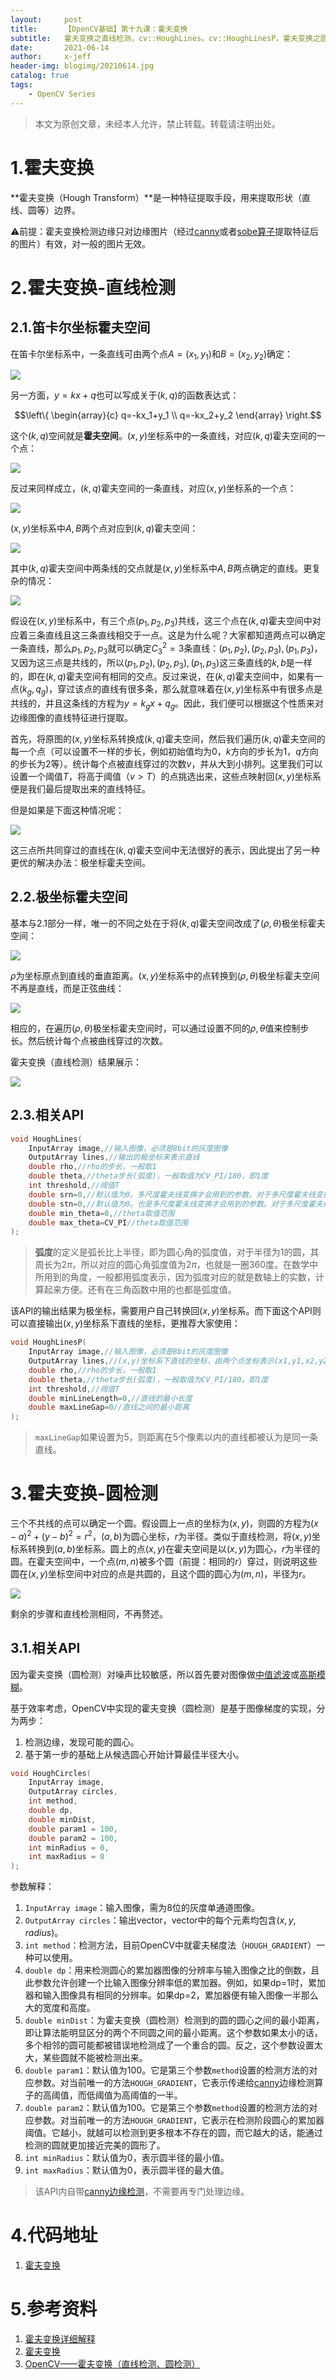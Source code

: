 ```yaml
---
layout:     post
title:      【OpenCV基础】第十九课：霍夫变换
subtitle:   霍夫变换之直线检测，cv::HoughLines，cv::HoughLinesP，霍夫变换之圆检测，cv::HoughCircles
date:       2021-06-14
author:     x-jeff
header-img: blogimg/20210614.jpg
catalog: true
tags:
    - OpenCV Series
---
```

>本文为原创文章，未经本人允许，禁止转载。转载请注明出处。

# 1.霍夫变换

**霍夫变换（Hough Transform）**是一种特征提取手段，用来提取形状（直线、圆等）边界。

⚠️前提：霍夫变换检测边缘只对边缘图片（经过[canny](http://shichaoxin.com/2021/05/17/OpenCV基础-第十八课-Canny边缘检测算法/)或者[sobe算子](http://shichaoxin.com/2021/03/01/OpenCV基础-第十六课-Sobel算子/)提取特征后的图片）有效，对一般的图片无效。

# 2.霍夫变换-直线检测

## 2.1.笛卡尔坐标霍夫空间

在笛卡尔坐标系中，一条直线可由两个点$A=(x_1,y_1)$和$B=(x_2,y_2)$确定：

![](https://github.com/x-jeff/BlogImage/raw/master/OpenCVSeries/Lesson19/19x1.png)

另一方面，$y=kx+q$也可以写成关于$(k,q)$的函数表达式：

$$\left\{ \begin{array}{c} q=-kx_1+y_1 \\ q=-kx_2+y_2 \end{array} \right.$$

这个$(k,q)$空间就是**霍夫空间**。$(x,y)$坐标系中的一条直线，对应$(k,q)$霍夫空间的一个点：

![](https://github.com/x-jeff/BlogImage/raw/master/OpenCVSeries/Lesson19/19x2.png)

反过来同样成立，$(k,q)$霍夫空间的一条直线，对应$(x,y)$坐标系的一个点：

![](https://github.com/x-jeff/BlogImage/raw/master/OpenCVSeries/Lesson19/19x3.png)

$(x,y)$坐标系中$A,B$两个点对应到$(k,q)$霍夫空间：

![](https://github.com/x-jeff/BlogImage/raw/master/OpenCVSeries/Lesson19/19x4.png)

其中$(k,q)$霍夫空间中两条线的交点就是$(x,y)$坐标系中$A,B$两点确定的直线。更复杂的情况：

![](https://github.com/x-jeff/BlogImage/raw/master/OpenCVSeries/Lesson19/19x5.png)

假设在$(x,y)$坐标系中，有三个点$(p_1,p_2,p_3)$共线，这三个点在$(k,q)$霍夫空间中对应着三条直线且这三条直线相交于一点。这是为什么呢？大家都知道两点可以确定一条直线，那么$p_1,p_2,p_3$就可以确定$C_3^2=3$条直线：$(p_1,p_2),(p_2,p_3),(p_1,p_3)$，又因为这三点是共线的，所以$(p_1,p_2),(p_2,p_3),(p_1,p_3)$这三条直线的$k,b$是一样的，即在$(k,q)$霍夫空间有相同的交点。反过来说，在$(k,q)$霍夫空间中，如果有一点$(k_g,q_g)$，穿过该点的直线有很多条，那么就意味着在$(x,y)$坐标系中有很多点是共线的，并且这条线的方程为$y=k_gx+q_g$。因此，我们便可以根据这个性质来对边缘图像的直线特征进行提取。

首先，将原图的$(x,y)$坐标系转换成$(k,q)$霍夫空间，然后我们遍历$(k,q)$霍夫空间的每一个点（可以设置不一样的步长，例如初始值均为0，$k$方向的步长为1，$q$方向的步长为2等）。统计每个点被直线穿过的次数$v$，并从大到小排列。这里我们可以设置一个阈值$T$，将高于阈值（$v>T$）的点挑选出来，这些点映射回$(x,y)$坐标系便是我们最后提取出来的直线特征。

但是如果是下面这种情况呢：

![](https://github.com/x-jeff/BlogImage/raw/master/OpenCVSeries/Lesson19/19x6.png)

这三点所共同穿过的直线在$(k,q)$霍夫空间中无法很好的表示，因此提出了另一种更优的解决办法：极坐标霍夫空间。

## 2.2.极坐标霍夫空间

基本与2.1部分一样，唯一的不同之处在于将$(k,q)$霍夫空间改成了$(\rho,\theta)$极坐标霍夫空间：

![](https://github.com/x-jeff/BlogImage/raw/master/OpenCVSeries/Lesson19/19x7.png)

$\rho$为坐标原点到直线的垂直距离。$(x,y)$坐标系中的点转换到$(\rho,\theta)$极坐标霍夫空间不再是直线，而是正弦曲线：

![](https://github.com/x-jeff/BlogImage/raw/master/OpenCVSeries/Lesson19/19x8.png)

相应的，在遍历$(\rho,\theta)$极坐标霍夫空间时，可以通过设置不同的$\rho,\theta$值来控制步长。然后统计每个点被曲线穿过的次数。

霍夫变换（直线检测）结果展示：

![](https://github.com/x-jeff/BlogImage/raw/master/OpenCVSeries/Lesson19/19x9.png)

## 2.3.相关API

```c++
void HoughLines( 
	InputArray image,//输入图像，必须是8bit的灰度图像
	OutputArray lines,//输出的极坐标来表示直线
	double rho,//rho的步长，一般取1
	double theta,//theta步长(弧度)，一般取值为CV_PI/180，即1度
	int threshold,//阈值T
	double srn=0,//默认值为0。多尺度霍夫线变换才会用到的参数。对于多尺度霍夫线变换，rho轴的单位长度=rho/srn
	double stn=0,//默认值为0。也是多尺度霍夫线变换才会用到的参数。对于多尺度霍夫线变换，theta轴的单位长度=theta/stn。如果srn、stn同时为0，就表示使用经典霍夫变换，否则两个参数都应该为正数
	double min_theta=0,//theta取值范围
	double max_theta=CV_PI//theta取值范围
);
```

>**弧度**的定义是弧长比上半径，即为圆心角的弧度值，对于半径为1的圆，其周长为2$\pi$，所以对应的圆心角弧度值为2$\pi$，也就是一圈360度。在数学中所用到的角度，一般都用弧度表示，因为弧度对应的就是数轴上的实数，计算起来方便。还有在三角函数中用的也都是弧度值。

该API的输出结果为极坐标，需要用户自己转换回$(x,y)$坐标系。而下面这个API则可以直接输出$(x,y)$坐标系下直线的坐标，更推荐大家使用：

```c++
void HoughLinesP( 
	InputArray image,//输入图像，必须是8bit的灰度图像
	OutputArray lines,//(x,y)坐标系下直线的坐标，由两个点坐标表示(x1,y1,x2,y2)
	double rho,//rho的步长，一般取1
	double theta,//theta步长(弧度)，一般取值为CV_PI/180，即1度
	int threshold,//阈值T
	double minLineLength=0,//直线的最小长度
	double maxLineGap=0//直线之间的最小距离
);
```

>`maxLineGap`如果设置为5，则距离在5个像素以内的直线都被认为是同一条直线。

# 3.霍夫变换-圆检测

三个不共线的点可以确定一个圆。假设圆上一点的坐标为$(x,y)$，则圆的方程为$(x-a)^2+(y-b)^2=r^2$，$(a,b)$为圆心坐标，$r$为半径。类似于直线检测，将$(x,y)$坐标系转换到$(a,b)$坐标系。圆上的点$(x,y)$在霍夫空间是以$(x,y)$为圆心，$r$为半径的圆。在霍夫空间中，一个点$(m,n)$被多个圆（前提：相同的$r$）穿过，则说明这些圆在$(x,y)$坐标空间中对应的点是共圆的，且这个圆的圆心为$(m,n)$，半径为$r$。

![](https://github.com/x-jeff/BlogImage/raw/master/OpenCVSeries/Lesson19/19x10.png)

剩余的步骤和直线检测相同，不再赘述。

## 3.1.相关API

因为霍夫变换（圆检测）对噪声比较敏感，所以首先要对图像做[中值滤波](http://shichaoxin.com/2020/03/03/OpenCV基础-第九课-图像模糊/#4中值模糊)或[高斯模糊](http://shichaoxin.com/2020/03/03/OpenCV基础-第九课-图像模糊/#3高斯模糊)。

基于效率考虑，OpenCV中实现的霍夫变换（圆检测）是基于图像梯度的实现，分为两步：

1. 检测边缘，发现可能的圆心。
2. 基于第一步的基础上从候选圆心开始计算最佳半径大小。

```c++
void HoughCircles( 
	InputArray image,
	OutputArray circles,
	int method,
	double dp, 
	double minDist,
	double param1 = 100, 
	double param2 = 100,
	int minRadius = 0, 
	int maxRadius = 0 
);
```

参数解释：

1. `InputArray image`：输入图像，需为8位的灰度单通道图像。
2. `OutputArray circles`：输出vector，vector中的每个元素均包含$(x,y,radius)$。
3. `int method`：检测方法，目前OpenCV中就霍夫梯度法（`HOUGH_GRADIENT`）一种可以使用。
4. `double dp`：用来检测圆心的累加器图像的分辨率与输入图像之比的倒数，且此参数允许创建一个比输入图像分辨率低的累加器。例如，如果dp=1时，累加器和输入图像具有相同的分辨率。如果dp=2，累加器便有输入图像一半那么大的宽度和高度。
5. `double minDist`：为霍夫变换（圆检测）检测到的圆的圆心之间的最小距离，即让算法能明显区分的两个不同圆之间的最小距离。这个参数如果太小的话，多个相邻的圆可能都被错误地检测成了一个重合的圆。反之，这个参数设置太大，某些圆就不能被检测出来。
6. `double param1`：默认值为100。它是第三个参数`method`设置的检测方法的对应参数。对当前唯一的方法`HOUGH_GRADIENT`，它表示传递给[canny](http://shichaoxin.com/2021/05/17/OpenCV基础-第十八课-Canny边缘检测算法/)边缘检测算子的高阈值，而低阈值为高阈值的一半。
7. `double param2`：默认值为100。它是第三个参数`method`设置的检测方法的对应参数。对当前唯一的方法`HOUGH_GRADIENT`，它表示在检测阶段圆心的累加器阈值。它越小，就越可以检测到更多根本不存在的圆，而它越大的话，能通过检测的圆就更加接近完美的圆形了。
8. `int minRadius`：默认值为0，表示圆半径的最小值。
9. `int maxRadius`：默认值为0，表示圆半径的最大值。

>该API内自带[canny边缘检测](http://shichaoxin.com/2021/05/17/OpenCV基础-第十八课-Canny边缘检测算法/)，不需要再专门处理边缘。

# 4.代码地址

1. [霍夫变换](https://github.com/x-jeff/OpenCV_Code_Demo/tree/master/Demo19)

# 5.参考资料

1. [霍夫变换详细解释](https://blog.csdn.net/beizhengren/article/details/104355550)
2. [霍夫变换](https://www.cnblogs.com/php-rearch/p/6760683.html)
3. [OpenCV——霍夫变换（直线检测、圆检测）](https://www.cnblogs.com/long5683/p/9678386.html)